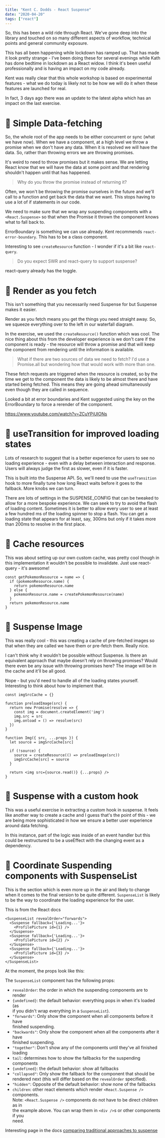 ```yaml
---
title: "Kent C. Dodds - React Suspense"
date: "2020-04-20"
tags: ["react"]
---
```


So, this has been a wild ride through React. We've gone deep into the library and touched on so many different aspects of workflow, technical points and general community exposure.

This has all been happening while lockdown has ramped up. That has made it look pretty strange - I've been doing these for several evenings while Kath has done bedtime in lockdown as a React widow. I think it's been useful professionally and is having an impact on my code already.

Kent was really clear that this whole workshop is based on experimental features - what we do today is likely not to be how we will do it when these features are launched for real.

In fact, 3 days ago there was an update to the latest alpha which has an impact on the last exercise.

# 💪 Simple Data-fetching

So, the whole root of the app needs to be either concurrent or sync (what we have now). When we have a component, at a high level we throw a promise when we don't have any data. When it is resolved we will have the data. So, rather than throwing errors we are throwing promises.

It's weird to need to throw promises but it makes sense. We are letting React know that we will have the data at some point and that rendering shouldn't happen until that has happened.

> Why do you throw the promise instead of returning it?

Often, we won't be throwing the promise ourselves in the future and we'll call to a function and get back the data that we want. This stops having to use a lot of if statements in our code.

We need to make sure that we wrap any suspending components with a `<React.Suspense>` so that when the Promise it thrown the component knows what to fall back to.

ErrorBoundary is something we can use already. Kent recommends `react-error-boundary`. This has to be a class component.

Interesting to see `createResource` function - I wonder if it's a bit like `react-query`.

> Do you expect SWR and react-query to support suspense?

react-query already has the toggle.

# 💪 Render as you fetch

This isn't something that you necessarily need Suspense for but Suspense makes it easier.

Render as you fetch means you get the things you need straight away. So, we squeeze everything over to the left in our waterfall diagram.

In the exercise, we used the `createResource()` function which was cool. The nice thing about this from the developer experience is we don't care if the component is ready - the resource will throw a promise and that will keep the component from rendering until the information is available.

> What if there are two sources of data we need to fetch? I'd use a Promise.all but wondering how that would work with more than one.

These fetch requests are triggered when the resource is created, so by the time we get to the component the data is likely to be almost there and have started being fetched. This means they are going ahead simultaneously even though they are called in sequence.

Looked a bit at error boundaries and Kent suggested using the key on the ErrorBoundary to force a rerender of the component.

https://www.youtube.com/watch?v=ZCuYPiUIONs

# 💪 useTransition for improved loading states

Lots of research to suggest that is a better experience for users to see no loading experience - even with a delay between interaction and response. Users will always judge the first as slower, even if it is faster.

This is built into the Suspense API. So, we'll need to use the `useTransition` hook to more finally tune how long React waits before it goes to the fallback. More knobs we can turn.

There are lots of settings in the SUSPENSE\_CONFIG that can be tweaked to allow for a more bespoke experience. We can seek to try to avoid the flash of loading content. Sometimes it is better to allow every user to see at least a few hundred ms of the loading spinner to stop a flash. You can get a loading state that appears for at least, say, 300ms but only if it takes more than 200ms to resolve in the first place.

# 💪 Cache resources

This was about setting up our own custom cache, was pretty cool though in this implementation it wouldn't be possible to invalidate. Just use react-query - it's awesome!

```
const getPokemonResource = name => {
  if (pokemonResource.name) {
    return pokemonResource.name
  } else {
    pokemonResource.name = createPokemonResource(name)
  }
  return pokemonResource.name
}
```

# 💪 Suspense Image

This was really cool - this was creating a cache of pre-fetched images so that when they are called we have them or pre-fetch them. Really nice.

I can't think why it wouldn't be possible without Suspense. Is there an equivalent approach that maybe doesn't rely on throwing promises? Would there even be any issue with throwing promises here? The image will be in the cache and it'll be all good.

Nope - but you'd need to handle all of the loading states yourself. Interesting to think about how to implement that.

```
const imgSrcCache = {}

function preloadImage(src) {
  return new Promise(resolve => {
    const img = document.createElement('img')
    img.src = src
    img.onload = () => resolve(src)
  })
}

function Img({ src, ...props }) {
  let source = imgSrcCache[src]

  if (!source) {
    source = createResource(() => preloadImage(src))
    imgSrcCache[src] = source
  }

  return <img src={source.read()} {...props} />
}
```

# 💪 Suspense with a custom hook

This was a useful exercise in extracting a custom hook in suspense. It feels like another way to create a cache and I guess that's the point of this - we are being more sophisticated in how we ensure a better user experience around data fetching.

In this instance, part of the logic was inside of an event handler but this could be restructured to be a useEffect with the changing event as a dependency.

# 💪 Coordinate Suspending components with SuspenseList

This is the section which is even more up in the air and likely to change when it comes to the final version to be quite different. `SuspenseList` is likely to be the way to coordinate the loading experience for the user.

This is from the React docs

```
<SuspenseList revealOrder="forwards">
  <Suspense fallback={'Loading...'}>
    <ProfilePicture id={1} />
  </Suspense>
  <Suspense fallback={'Loading...'}>
    <ProfilePicture id={2} />
  </Suspense>
  <Suspense fallback={'Loading...'}>
    <ProfilePicture id={3} />
  </Suspense>
</SuspenseList>
```

At the moment, the props look like this:

The `SuspenseList` component has the following props:

- `revealOrder`: the order in which the suspending components are to render
- `{undefined}`: the default behavior: everything pops in when it's loaded (as  
    if you didn't wrap everything in a `SuspenseList`).
- `"forwards"`: Only show the component when all components before it have  
    finished suspending.
- `"backwards"`: Only show the component when all the components after it have  
    finished suspending.
- `"together"`: Don't show any of the components until they've all finished  
    loading
- `tail`: determines how to show the fallbacks for the suspending components
- `{undefined}`: the default behavior: show all fallbacks
- `"collapsed"`: Only show the fallback for the component that should be  
    rendered next (this will differ based on the `revealOrder` specified).
- `"hidden"`: Opposite of the default behavior: show none of the fallbacks
- `children`: other react elements which render `<React.Suspense />` components.  
    Note: `<React.Suspense />` components do not have to be direct children as in  
    the example above. You can wrap them in `<div />`s or other components if you  
    need.

Interesting page in the docs [comparing traditional approaches to suspense](https://reactjs.org/docs/concurrent-mode-suspense.html#traditional-approaches-vs-suspense)
